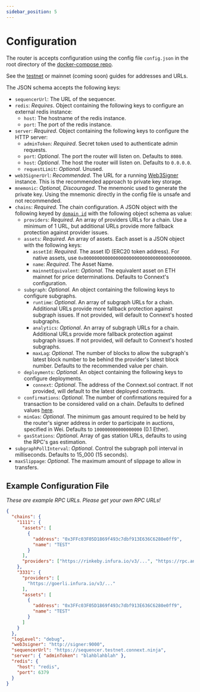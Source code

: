 ```yaml
---
sidebar_position: 5
---
```


# Configuration

The router is accepts configuration using the config file `config.json` in the root directory of the [docker-compose repo](https://github.com/connext/nxtp-router-docker-compose).

See the [testnet](../developers/testing-against-testnet) or mainnet (coming soon) guides for addresses and URLs.

The JSON schema accepts the following keys:

- `sequencerUrl`: The URL of the sequencer.
- `redis`: _Requires_. Object containing the following keys to configure an external redis instance:
  - `host`: The hostname of the redis instance.
  - `port`: The port of the redis instance.
- `server`: _Required_. Object containing the following keys to configure the HTTP server:
  - `adminToken`: _Required_. Secret token used to authenticate admin requests.
  - `port`: _Optional_. The port the router will listen on. Defaults to `8080`.
  - `host`: _Optional_. The host the router will listen on. Defaults to `0.0.0.0`.
  - `requestLimit`: _Optional_. Unused.
- `web3SignerUrl`: _Recommended_. The URL for a running [Web3Signer](https://docs.web3signer.consensys.net/en/latest/) instance. This is the recommended approach to private key storage.
- `mnemonic`: _Optional, Discouraged_. The mnemonic used to generate the private key. Using the mnemonic directly in the config file is unsafe and not recommended.
- `chains`: _Required_. The chain configuration. A JSON object with the following keyed by [`domain id`](https://docs.nomad.xyz/dev/domain-ids.html) with the following object schema as value:
  - `providers`: _Required_. An array of providers URLs for a chain. Use a minimum of 1 URL, but additional URLs provide more fallback protection against provider issues.
  - `assets`: _Required_. An array of assets. Each asset is a JSON object with the following keys:
    - `assetId`: _Required_. The asset ID (ERC20 token address). For native assets, use `0x0000000000000000000000000000000000000000`.
    - `name`: _Required_. The Asset Name.
    - `mainnetEquivalent`: _Optional_. The equivalent asset on ETH mainnet for price determinations. Defaults to Connext's configuration.
  - `subgraph`: _Optional_. An object containing the following keys to configure subgraphs.
    - `runtime`: _Optional_. An array of subgraph URLs for a chain. Additional URLs provide more fallback protection against subgraph issues. If not provided, will default to Connext's hosted subgraphs.
    - `analytics`: _Optional_. An array of subgraph URLs for a chain. Additional URLs provide more fallback protection against subgraph issues. If not provided, will default to Connext's hosted subgraphs.
    - `maxLag`: _Optional_. The number of blocks to allow the subgraph's latest block number to be behind the provider's latest block number. Defaults to the recommended value per chain.
  - `deployments`: _Optional_. An object containing the following keys to configure deployments.
    - `connext`: _Optional_. The address of the Connext.sol contract. If not provided, will default to the latest deployed contracts.
  - `confirmations`: _Optional_. The number of confirmations required for a transaction to be considered valid on a chain. Defaults to defined values [here](https://github.com/connext/chaindata/blob/29cc0250aff398cdf9326dcb7698d291f3e3015a/crossChain.json).
  - `minGas`: _Optional_. The minimum gas amount required to be held by the router's signer address in order to participate in auctions, specified in Wei. Defaults to `100000000000000000` (0.1 Ether).
  - `gasStations`: _Optional_. Array of gas station URLs, defaults to using the RPC's gas estimation.
- `subgraphPollInterval`: _Optional_. Control the subgraph poll interval in milliseconds. Defaults to 15_000 (15 seconds).
- `maxSlippage`: _Optional_. The maximum amount of slippage to allow in transfers.

## Example Configuration File

_These are example RPC URLs. Please get your own RPC URLs!_

```json
{
  "chains": {
    "1111": {
      "assets": [
        {
          "address": "0x3FFc03F05D1869f493c7dbf913E636C6280e0ff9",
          "name": "TEST"
        }
      ],
      "providers": ["https://rinkeby.infura.io/v3/...", "https://rpc.ankr.com/eth_rinkeby"]
    },
    "3331": {
      "providers": [
        "https://goerli.infura.io/v3/..."
      ],
      "assets": [
        {
          "address": "0x3FFc03F05D1869f493c7dbf913E636C6280e0ff9",
          "name": "TEST"
        }
      ]
    }
  },
  "logLevel": "debug",
  "web3signer": "http://signer:9000",
  "sequencerUrl": "https://sequencer.testnet.connext.ninja",
  "server": { "adminToken": "blahblahblah" },
  "redis": {
    "host": "redis",
    "port": 6379
  }
}
```

